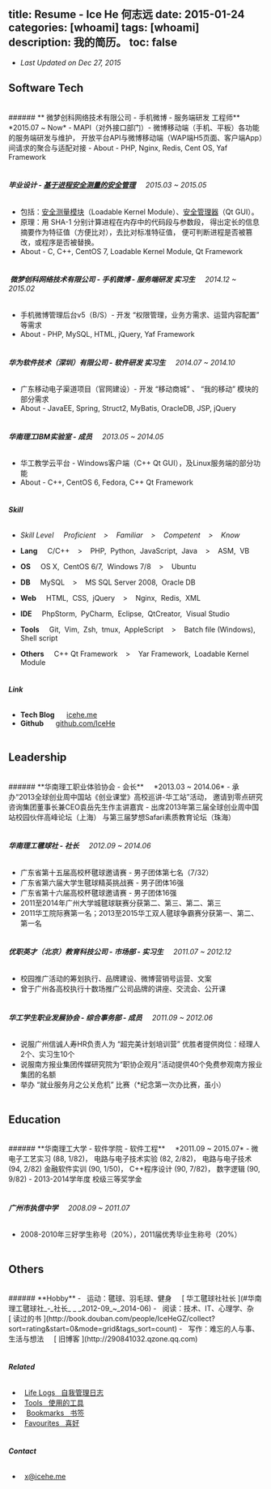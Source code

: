 title: Resume - Ice He 何志远
date: 2015-01-24
categories: [whoami]
tags: [whoami]
description: 我的简历。
toc: false
---

- *Last Updated on Dec 27, 2015*

## **Software Tech**
<br/>
###### **<span class="icon-weibo">&nbsp;</span>微梦创科网络技术有限公司 - 手机微博 - 服务端研发 工程师** &nbsp; &nbsp; *2015.07 ~ Now*
- MAPI（对外接口部门）- 微博移动端（手机、平板）各功能的服务端研发与维护，
开放平台API与微博移动端（WAP端H5页面、客户端App）间请求的聚合与适配对接
- About - PHP, Nginx, Redis, Cent OS, Yaf Framework <br/><br/>

###### **毕业设计 - [基于进程安全测量的安全管理](https://github.com/IceHe/secure_mgt_by_dynamic_measuring)** &nbsp; &nbsp; *2015.03 ~ 2015.05*
- 包括：[安全测量模块](https://github.com/IceHe/dimm)（Loadable Kernel Module）、[安全管理器](https://github.com/IceHe/secure_monitor)（Qt GUI）。
- 原理：用 SHA-1 分别计算进程在内存中的代码段与参数段，
得出定长的信息摘要作为特征值（方便比对），去比对标准特征值，
便可判断进程是否被篡改，或程序是否被替换。
- About - C, C++, CentOS 7, Loadable Kernel Module, Qt Framework <br/><br/>

###### **<span class="icon-weibo">&nbsp;</span>微梦创科网络技术有限公司 - 手机微博 - 服务端研发 实习生** &nbsp; &nbsp; *2014.12 ~ 2015.02*
- 手机微博管理后台v5（B/S）- 开发 “权限管理，业务方需求、运营内容配置” 等需求
- About - PHP, MySQL, HTML, jQuery, Yaf Framework <br/><br/>

###### **华为软件技术（深圳）有限公司  - 软件研发 实习生** &nbsp; &nbsp; *2014.07 ~ 2014.10*
- 广东移动电子渠道项目（官网建设）- 开发 “移动商城” 、 “我的移动” 模块的部分需求
- About - JavaEE, Spring, Struct2, MyBatis, OracleDB, JSP, jQuery <br/><br/>

###### **华南理工IBM实验室 - 成员** &nbsp; &nbsp; *2013.05 ~ 2014.05*
- 华工教学云平台 - Windows客户端（C++ Qt GUI），及Linux服务端的部分功能
- About - C++, CentOS 6, Fedora, C++ Qt Framework <br/><br/>

###### **Skill**
- *Skill Level &nbsp; &nbsp; <i class="fa fa-trophy"></i> Proficient &nbsp; &nbsp;>&nbsp; &nbsp; <i class="fa fa-star"></i> Familiar &nbsp; &nbsp;>&nbsp; &nbsp; <i class="fa fa-star-half-o"></i> Competent &nbsp; &nbsp;>&nbsp; &nbsp; <i class="fa fa-star-o"></i> Know*

- **Lang** &nbsp; &nbsp; <i class="fa fa-star"></i> C/C++ &nbsp; &nbsp;>&nbsp; &nbsp; <i class="fa fa-star-half-o"></i> PHP,&nbsp; Python,&nbsp; JavaScript,&nbsp; Java &nbsp; &nbsp;>&nbsp; &nbsp; <i class="fa fa-star-o"></i> ASM,&nbsp; VB

- **OS** &nbsp; &nbsp; <i class="fa fa-star-half-o"></i> OS X,&nbsp; CentOS 6/7,&nbsp; Windows 7/8 &nbsp; &nbsp;>&nbsp; &nbsp; <i class="fa fa-star-o"></i> Ubuntu

- **DB** &nbsp; &nbsp; <i class="fa fa-star-half-o"></i> MySQL &nbsp; &nbsp;>&nbsp; &nbsp; <i class="fa fa-star-o"></i> MS SQL Server 2008,&nbsp; Oracle DB

- **Web** &nbsp; &nbsp; <i class="fa fa-star-half-o"></i> HTML,&nbsp; CSS,&nbsp; jQuery &nbsp; &nbsp;>&nbsp; &nbsp; <i class="fa fa-star-o"></i> Nginx,&nbsp; Redis,&nbsp; XML

- **IDE** &nbsp; &nbsp; <i class="fa fa-star-half-o"></i> PhpStorm,&nbsp; PyCharm,&nbsp; Eclipse,&nbsp; QtCreator,&nbsp; Visual Studio

- **Tools** &nbsp; &nbsp; <i class="fa fa-star"></i> Git,&nbsp; Vim,&nbsp; Zsh,&nbsp; tmux,&nbsp; AppleScript &nbsp; &nbsp;>&nbsp; &nbsp; <i class="fa fa-star-half-o"></i> Batch file (Windows),&nbsp; Shell script

- **Others** &nbsp; &nbsp; <i class="fa fa-star"></i> C++ Qt Framework &nbsp; &nbsp;>&nbsp; &nbsp; <i class="fa fa-star-o"></i> Yar Framework,&nbsp; Loadable Kernel Module <br/><br/>

###### **Link**
- **Tech Blog** &nbsp; &nbsp; <i class="fa fa-cube"> &nbsp;</i>[icehe.me](http://icehe.github.io/)
- **Github** &nbsp; &nbsp; <i class="fa fa-github"> &nbsp;</i>[github.com/IceHe](https://github.com/IceHe)<br/><br/>

## **Leadership**
<br/>
###### **华南理工职业体验协会 - 会长** &nbsp; &nbsp; *2013.03 ~ 2014.06*
- 承办“2013全球创业周中国站《创业课堂》高校巡讲-华工站”活动，
邀请到零点研究咨询集团董事长兼CEO袁岳先生作主讲嘉宾
- 出席2013年第三届全球创业周中国站校园伙伴高峰论坛（上海）
与第三届梦想Safari素质教育论坛（珠海） <br/><br/>

###### **华南理工毽球社 - 社长** &nbsp; &nbsp; *2012.09 ~ 2014.06*
- 广东省第十五届高校杯毽球邀请赛 - 男子团体第七名（7/32）
- 广东省第六届大学生毽球精英挑战赛 - 男子团体16强
- 广东省第十六届高校杯毽球邀请赛 - 男子团体16强
- 2011至2014年广州大学城毽球联赛分获第二、第三、第二、第三 
- 2011华工院际赛第一名；2013至2015华工双人毽球争霸赛分获第一、第二、第一名 <br/><br/>

###### **优职英才（北京）教育科技公司 - 市场部 - 实习生** &nbsp; &nbsp; *2011.07 ~ 2012.12*
- 校园推广活动的筹划执行、品牌建设、微博营销号运营、文案
- 曾于广州各高校执行十数场推广公司品牌的讲座、交流会、公开课 <br/><br/>

###### **华工学生职业发展协会 - 综合事务部 - 成员** &nbsp; &nbsp; *2011.09 ~ 2012.06*
- 说服广州信诚人寿HR负责人为 “超完美计划培训营” 优胜者提供岗位：经理人2个、实习生10个
- 说服南方报业集团传媒研究院为“职协企观月”活动提供40个免费参观南方报业集团的名额
- 举办 “就业服务月之公关危机” 比赛（*纪念第一次办比赛，虽小）<br/><br/>

## **Education**
<br/>
###### **华南理工大学 - 软件学院 - 软件工程** &nbsp; &nbsp; *2011.09 ~ 2015.07*
- 微电子工艺实习 (88, 1/82)， 电路与电子技术实验 (82, 2/82)， 电路与电子技术 (94, 2/82)
金融软件实训 (90, 1/50)， C++程序设计 (90, 7/82)， 数字逻辑 (90, 9/82)
- 2013-2014学年度 校级三等奖学金 <br/><br/>

###### **广州市执信中学** &nbsp; &nbsp; *2008.09 ~ 2011.07*
- 2008-2010年三好学生称号（20%），2011届优秀毕业生称号（20%） <br/><br/>

## **Others**
<br/>
###### **Hobby**
- <i class="fa fa-soccer-ball-o">&nbsp;</i> 运动：毽球、羽毛球、健身 &nbsp; &nbsp; <i class="fa fa-trophy"></i>[ 华工毽球社社长 ](#华南理工毽球社_-_社长_&nbsp;_&nbsp;_2012-09_~_2014-06)
- <i class="fa fa-book">&nbsp;</i> 阅读：技术、IT、心理学、杂 &nbsp; &nbsp; <span class="icon-douban"></span>[ 读过的书 ](http://book.douban.com/people/IceHeGZ/collect?sort=rating&start=0&mode=grid&tags_sort=count)
- <i class="fa fa-pencil-square-o">&nbsp;</i> 写作：难忘的人与事、生活与想法 &nbsp; &nbsp; <span class=" icon-qzone"> [ 旧博客 ](http://290841032.qzone.qq.com) </span><br/><br/>

###### **Related**

- <i class="fa fa-calendar">&nbsp;</i> [Life Logs &nbsp; 自我管理日志](/lifelogs)
- <i class="fa fa-gears">&nbsp;</i> [Tools &nbsp; 使用的工具](/tools)
- <i class="fa fa-bookmark-o">&nbsp;</i> &nbsp;[Bookmarks &nbsp; 书签](/bookmarks)
- <i class="fa fa-heart-o">&nbsp;</i> [Favourites &nbsp; 喜好](/favourites)<br/><br/>

###### **Contact**

- <i class="fa fa-envelope">&nbsp;&nbsp;</i>[x@icehe.me](mailto:x@icehe.me) <br/><br/>

